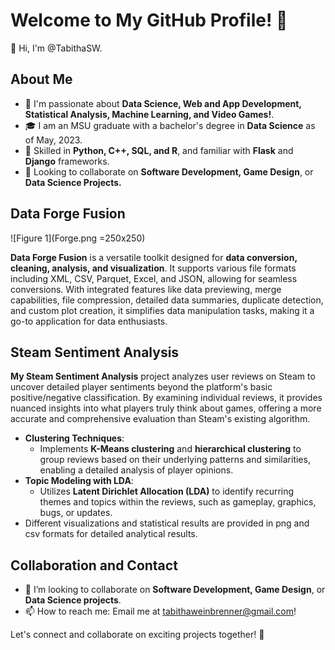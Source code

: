 # Welcome to My GitHub Profile! 🚀

👋 Hi, I'm @TabithaSW.

## About Me

- 👀 I'm passionate about **Data Science, Web and App Development, Statistical Analysis, Machine Learning, and Video Games!**.
- 🎓 I am an MSU graduate with a bachelor's degree in **Data Science** as of May, 2023.
- 🌱 Skilled in **Python, C++, SQL, and R**, and familiar with **Flask** and **Django** frameworks.
- 💞️ Looking to collaborate on **Software Development, Game Design**, or **Data Science Projects.**

## Data Forge Fusion
![Figure 1](Forge.png =250x250)

**Data Forge Fusion** is a versatile toolkit designed for **data conversion, cleaning, analysis, and visualization**. It supports various file formats including XML, CSV, Parquet, Excel, and JSON, allowing for seamless conversions. With integrated features like data previewing, merge capabilities, file compression, detailed data summaries, duplicate detection, and custom plot creation, it simplifies data manipulation tasks, making it a go-to application for data enthusiasts.

## Steam Sentiment Analysis

**My Steam Sentiment Analysis** project analyzes user reviews on Steam to uncover detailed player sentiments beyond the platform's basic positive/negative classification. By examining individual reviews, it provides nuanced insights into what players truly think about games, offering a more accurate and comprehensive evaluation than Steam's existing algorithm. 
- **Clustering Techniques**: 
  - Implements **K-Means clustering** and **hierarchical clustering** to group reviews based on their underlying patterns and similarities, enabling a detailed analysis of player opinions.
- **Topic Modeling with LDA**: 
  - Utilizes **Latent Dirichlet Allocation (LDA)** to identify recurring themes and topics within the reviews, such as gameplay, graphics, bugs, or updates.
- Different visualizations and statistical results are provided in png and csv formats for detailed analytical results.

## Collaboration and Contact

- 💼 I’m looking to collaborate on **Software Development, Game Design**, or **Data Science projects**.
- 📫 How to reach me: Email me at tabithaweinbrenner@gmail.com!

Let's connect and collaborate on exciting projects together! 🌟

